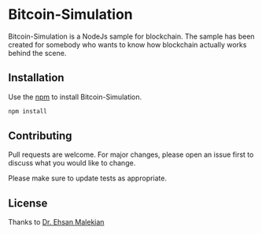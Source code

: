 # Bitcoin-Simulation

Bitcoin-Simulation is a NodeJs sample for blockchain. The sample has been created for somebody who wants to know how blockchain actually works behind the scene. 

## Installation

Use the [npm](https://www.npmjs.com/) to install Bitcoin-Simulation.

```bash
npm install
```

## Contributing
Pull requests are welcome. For major changes, please open an issue first to discuss what you would like to change.

Please make sure to update tests as appropriate.

## License
Thanks to [Dr. Ehsan Malekian](https://khu.ac.ir/cv/316/)